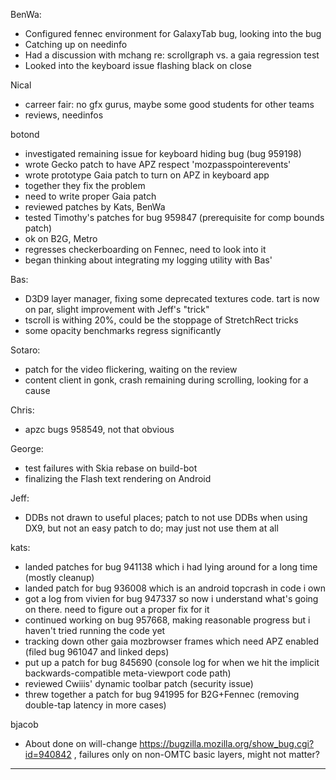 BenWa:
* Configured fennec environment for GalaxyTab bug, looking into the bug
* Catching up on needinfo
* Had a discussion with mchang re: scrollgraph vs. a gaia regression test
* Looked into the keyboard issue flashing black on close

Nical
* carreer fair: no gfx gurus, maybe some good students for other teams
* reviews, needinfos

botond
* investigated remaining issue for keyboard hiding bug (bug 959198)
* wrote Gecko patch to have APZ respect 'mozpasspointerevents'
* wrote prototype Gaia patch to turn on APZ in keyboard app
* together they fix the problem
* need to write proper Gaia patch
* reviewed patches by Kats, BenWa
* tested Timothy's patches for bug 959847 (prerequisite for comp bounds patch)
* ok on B2G, Metro
* regresses checkerboarding on Fennec, need to look into it
* began thinking about integrating my logging utility with Bas'

Bas:
* D3D9 layer manager, fixing some deprecated textures code.  tart is now on par, slight improvement with Jeff's "trick"
* tscroll is withing 20%, could be the stoppage of StretchRect tricks
* some opacity benchmarks regress significantly

Sotaro:
* patch for the video flickering, waiting on the review
* content client in gonk, crash remaining during scrolling, looking for a cause

Chris:
* apzc bugs 958549, not that obvious

George:
* test failures with Skia rebase on build-bot
* finalizing the Flash text rendering on Android

Jeff:
* DDBs not drawn to useful places; patch to not use DDBs when using DX9, but not an easy patch to do; may just not use them at all

kats:
* landed patches for bug 941138 which i had lying around for a long time (mostly cleanup)
* landed patch for bug 936008 which is an android topcrash in code i own
* got a log from vivien for bug 947337 so now i understand what's going on there. need to figure out a proper fix for it
* continued working on bug 957668, making reasonable progress but i haven't tried running the code yet
* tracking down other gaia mozbrowser frames which need APZ enabled (filed bug 961047 and linked deps)
* put up a patch for bug 845690 (console log for when we hit the implicit backwards-compatible meta-viewport code path)
* reviewed Cwiiis' dynamic toolbar patch (security issue)
* threw together a patch for bug 941995 for B2G+Fennec (removing double-tap latency in more cases)

bjacob
* About done on will-change https://bugzilla.mozilla.org/show_bug.cgi?id=940842 , failures only on non-OMTC basic layers, might not matter?

________________


